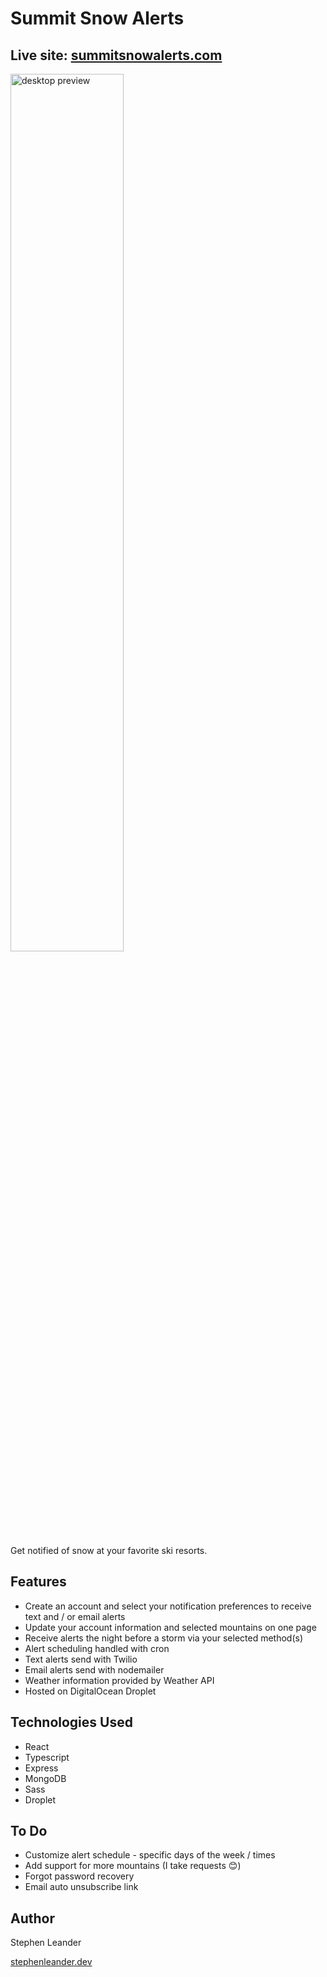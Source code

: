 # Summit Snow Alerts

## Live site: [summitsnowalerts.com](https://summitsnowalerts.com) 


<p align="left" width="100%">
    <img width="60%" src="/public/images/summitsnowalerts-desktop.png" alt="desktop preview">
</p>

Get notified of snow at your favorite ski resorts.

## Features

- Create an account and select your notification preferences to receive text and / or email alerts
- Update your account information and selected mountains on one page
- Receive alerts the night before a storm via your selected method(s)
- Alert scheduling handled with cron
- Text alerts send with Twilio
- Email alerts send with nodemailer
- Weather information provided by Weather API
- Hosted on DigitalOcean Droplet

## Technologies Used

- React
- Typescript
- Express
- MongoDB
- Sass
- Droplet

## To Do

- Customize alert schedule - specific days of the week / times
- Add support for more mountains (I take requests 😊)
- Forgot password recovery
- Email auto unsubscribe link

## Author

Stephen Leander

[stephenleander.dev](https://stephenleander.dev)
